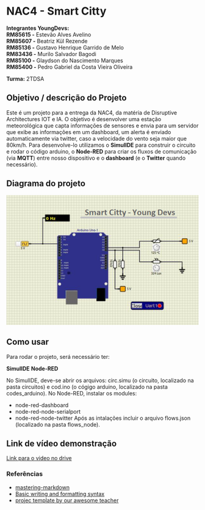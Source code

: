 
# NAC4 - Smart Citty

**Integrantes YoungDevs:** <br>
    **RM85615 -** Estevão Alves Avelino <br>
    **RM85607 -** Beatriz Kül Rezende <br>
    **RM85136 -** Gustavo Henrique Garrido de Melo <br>
    **RM83436 -** Murilo Salvador Bagodi <br>
    **RM85100 -** Glaydson do Nascimento Marques <br>
    **RM85400 -** Pedro Gabriel da Costa Vieira Oliveira <br>

**Turma:**
    2TDSA


## Objetivo / descrição do Projeto

Este é um projeto para a entrega da NAC4, da matéria de Disruptive Architectures IOT e IA. 
O objetivo é desenvolver uma estação meteorológica que capta informações de sensores e envia para um servidor que exibe as informações em um dashboard, um alerta é enviado automaticamente via twitter, caso a velocidade do vento seja maior que 80km/h.
Para desenvolve-lo utilizamos o **SimulIDE** para construir o circuito e rodar o código arduino, o **Node-RED** para criar os fluxos de comunicação (via **MQTT**) entre nosso dispositivo e o **dashboard** (e o **Twitter** quando necessário). 

## Diagrama do projeto


<img src="/imgProject.png" width="550">


## Como usar 

Para rodar o projeto, será necessário ter:

**SimulIDE**
**Node-RED**

No SimulIDE, deve-se abrir os arquivos: circ.simu (o circuito, localizado na pasta circuitos) e cod.ino (o cógigo arduino, localizado na pasta codes_arduino).
No Node-RED, instalar os modules:
* node-red-dashboard
* node-red-node-serialport
* node-red-node-twitter
Após as intalações incluir o arquivo flows.json (localizado na pasta flows_node).



## Link de vídeo demonstração


[Link para o video no drive](https://drive.google.com/file/d/1s7XjuKFu1BPCBxm_8LAGAuPEJtnX6oJT/view?usp=sharing)


### Referências 

* [mastering-markdown](https://guides.github.com/features/mastering-markdown/)
* [Basic writing and formatting syntax](https://docs.github.com/en/github/writing-on-github/getting-started-with-writing-and-formatting-on-github/basic-writing-and-formatting-syntax)
* [projec template by our awesome teacher](https://github.com/arnaldojr/templatenac)
